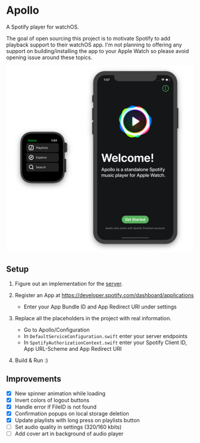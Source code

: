# Apollo

A Spotify player for watchOS.

The goal of open sourcing this project is to motivate Spotify to add playback support to their watchOS app. I'm not planning to offering any support on building/installing the app to your Apple Watch so please avoid opening issue around these topics.

![Apollo](Images/Simulator.png)

## Setup

1. Figure out an implementation for the [server](Server.md).

2. Register an App at https://developer.spotify.com/dashboard/applications
    - Enter your App Bundle ID and App Redirect URI under settings

3. Replace all the placeholders in the project with real information.
    - Go to Apollo/Configuration
    - In `DefaultServiceConfiguration.swift` enter your server endpoints
    - In `SpotifyAuthorizationContext.swift` enter your Spotify Client ID, App URL-Scheme and App Redirect URI

4. Build & Run :)

## Improvements

- [X] New spinner animation while loading
- [X] Invert colors of logout buttons
- [X] Handle error if FileID is not found
- [X] Confirmation popups on local storage deletion
- [X] Update playlists with long press on playlists button
- [ ] Set audio quality in settings (320/160 kbits)
- [ ] Add cover art in background of audio player
